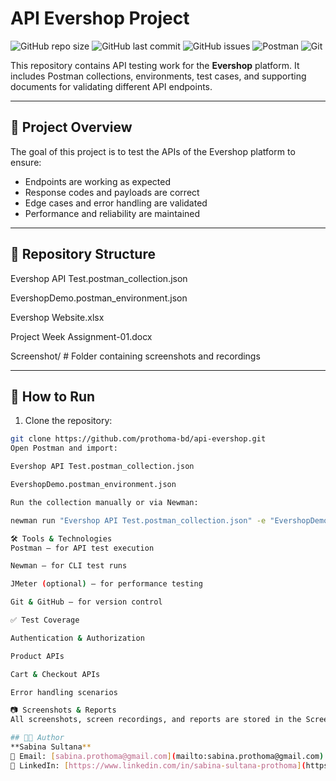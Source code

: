 # API Evershop Project

![GitHub repo size](https://img.shields.io/github/repo-size/prothoma-bd/api-evershop?color=blue) 
![GitHub last commit](https://img.shields.io/github/last-commit/prothoma-bd/api-evershop?color=green) 
![GitHub issues](https://img.shields.io/github/issues/prothoma-bd/api-evershop) 
![Postman](https://img.shields.io/badge/Postman-API%20Testing-orange) 
![Git](https://img.shields.io/badge/Git-Version%20Control-red)

This repository contains API testing work for the **Evershop** platform. It includes Postman collections, environments, test cases, and supporting documents for validating different API endpoints.

---

## 📌 Project Overview
The goal of this project is to test the APIs of the Evershop platform to ensure:  
- Endpoints are working as expected  
- Response codes and payloads are correct  
- Edge cases and error handling are validated  
- Performance and reliability are maintained  

---

## 📂 Repository Structure

Evershop API Test.postman_collection.json

EvershopDemo.postman_environment.json

Evershop Website.xlsx

Project Week Assignment-01.docx

Screenshot/ # Folder containing screenshots and recordings

---

## 🚀 How to Run
1. Clone the repository:  
```bash
git clone https://github.com/prothoma-bd/api-evershop.git
Open Postman and import:

Evershop API Test.postman_collection.json

EvershopDemo.postman_environment.json

Run the collection manually or via Newman:

newman run "Evershop API Test.postman_collection.json" -e "EvershopDemo.postman_environment.json"

🛠 Tools & Technologies
Postman – for API test execution

Newman – for CLI test runs

JMeter (optional) – for performance testing

Git & GitHub – for version control

✅ Test Coverage

Authentication & Authorization

Product APIs

Cart & Checkout APIs

Error handling scenarios

📷 Screenshots & Reports
All screenshots, screen recordings, and reports are stored in the Screen Shot/ directory.

## 👩‍💻 Author
**Sabina Sultana**  
📧 Email: [sabina.prothoma@gmail.com](mailto:sabina.prothoma@gmail.com)  
🔗 LinkedIn: [https://www.linkedin.com/in/sabina-sultana-prothoma](https://www.linkedin.com/in/sabina-sultana-prothoma)
